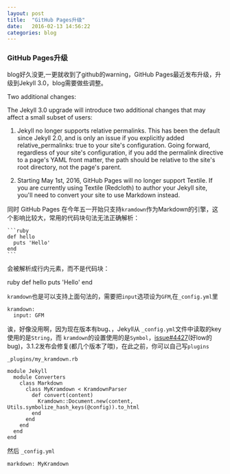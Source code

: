 ```yaml
---
layout: post
title:  "GitHub Pages升级"
date:   2016-02-13 14:56:22
categories: blog
---
```


### GitHub Pages升级
blog好久没更,一更就收到了github的warning，GitHub Pages最近发布升级，升级到Jekyll 3.0，blog需要做些调整。

Two additional changes:

The Jekyll 3.0 upgrade will introduce two additional changes that may affect a small subset of users:

1. Jekyll no longer supports relative permalinks. This has been the default since Jekyll 2.0, and is only an issue if you explicitly added relative_permalinks: true to your site's configuration. Going forward, regardless of your site's configuration, if you add the permalink directive to a page's YAML front matter, the path should be relative to the site's root directory, not the page's parent.

2. Starting May 1st, 2016, GitHub Pages will no longer support Textile. If you are currently using Textile (Redcloth) to author your Jekyll site, you'll need to convert your site to use Markdown instead.

同时 GitHub Pages 在今年五一开始只支持`kramdown`作为Markdown的引擎，这个影响比较大，常用的代码块句法无法正确解析：

    ```ruby
    def hello
      puts 'Hello'
    end
    ```

会被解析成行内元素，而不是代码块：

ruby def hello puts 'Hello' end

`kramdown`也是可以支持上面句法的，需要把`input`选项设为`GFM`,在`_config.yml`里

    kramdown:
      input: GFM

诶，好像没用啊，因为现在版本有bug、，Jekyll从 `_config.yml`文件中读取的key使用的是`String`，而 `kramdown`的设置使用的是`Symbol`，[issue#4427](https://github.com/jekyll/jekyll/issues/4427)(好low的bug)，3.1.2发布会修复(都几个版本了喂)，在此之前，你可以自己写`plugins`

`_plugins/my_kramdown.rb`

    module Jekyll
      module Converters
        class Markdown
          class MyKramdown < KramdownParser
            def convert(content)
              Kramdown::Document.new(content, Utils.symbolize_hash_keys(@config)).to_html
            end
          end
        end
      end
    end

然后 `_config.yml`

    markdown: MyKramdown

